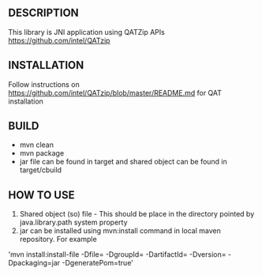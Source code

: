 
DESCRIPTION
-----------
This library is JNI application using QATZip APIs https://github.com/intel/QATzip

INSTALLATION
------------
Follow instructions on https://github.com/intel/QATzip/blob/master/README.md for QAT installation

BUILD
-----
- mvn clean
- mvn package
- jar file can be found in target and shared object can be found in target/cbuild

HOW TO USE
----------
1. Shared object (so) file - This should be place in the directory pointed by java.library.path system property
2. jar can be installed using mvn:install command in local maven repository. For example

  'mvn install:install-file -Dfile=<path-to-file> -DgroupId=<group-id> -DartifactId=<artifact-id> -Dversion=<version> -Dpackaging=jar -DgeneratePom=true'
  
  
  
  
